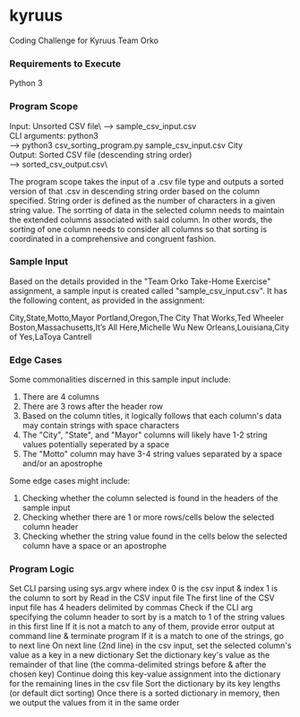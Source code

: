 # kyruus
Coding Challenge for Kyruus Team Orko

### Requirements to Execute ###
Python 3

### Program Scope ###
Input: Unsorted CSV file\ 
			--> sample_csv_input.csv\
CLI arguments: python3 <program to execute> <csv input file> <column to sort> \
			--> python3 csv_sorting_program.py sample_csv_input.csv City\
Output: Sorted CSV file (descending string order)\
			--> sorted_csv_output.csv\

The program scope takes the input of a .csv file type and outputs a sorted version of that .csv in descending string 
order based on the column specified. String order is defined as the number of characters in a given string value. The 
sorrting of data in the selected column needs to maintain the extended columns associated with said column. In other 
words, the sorting of one column needs to consider all columns so that sorting is coordinated in a comprehensive and 
congruent fashion.

### Sample Input ###
Based on the details provided in the "Team Orko Take-Home Exercise" assignment, a sample input is created called 
"sample_csv_input.csv". It has the following content, as provided in the assignment:

City,State,Motto,Mayor
Portland,Oregon,The City That Works,Ted Wheeler
Boston,Massachusetts,It’s All Here,Michelle Wu
New Orleans,Louisiana,City of Yes,LaToya Cantrell

### Edge Cases ###
Some commonalities discerned in this sample input include:
1. There are 4 columns
2. There are 3 rows after the header row
3. Based on the column titles, it logically follows that each column's data may contain strings with space characters
4. The "City", "State", and "Mayor" columns will likely have 1-2 string values potentially seperated by a space
5. The "Motto" column may have 3-4 string values separated by a space and/or an apostrophe

Some edge cases might include:
1. Checking whether the column selected is found in the headers of the sample input
2. Checking whether there are 1 or more rows/cells below the selected column header
3. Checking whether the string value found in the cells below the selected column have a space or an apostrophe

### Program Logic ###
Set CLI parsing using sys.argv where index 0 is the csv input & index 1 is the column to sort by
Read in the CSV input file
The first line of the CSV input file has 4 headers delimited by commas
Check if the CLI arg specifying the column header to sort by is a match to 1 of the string values in this first line
If it is not a match to any of them, provide error output at command line & terminate program
If it is a match to one of the strings, go to next line
On next line (2nd line) in the csv input, set the selected column's value as a key in a new dictionary
Set the dictionary key's value as the remainder of that line (the comma-delimited strings before & after the chosen key)
Continue doing this key-value assignment into the dictionary for the remaining lines in the csv file
Sort the dictionary by its key lengths (or default dict sorting)
Once there is a sorted dictionary in memory, then we output the values from it in the same order

